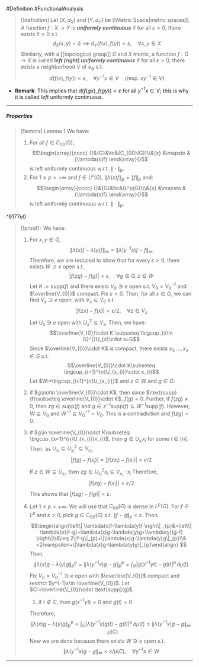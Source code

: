 #Definition #FunctionalAnalysis 

> [!definition]
> Let $(X,d_{X})$ and $(Y,d_{Y})$ be [[Metric Space|metric spaces]]. A function $f:X\to Y$ is ***uniformly continuous*** if for all $\varepsilon>0$, there exists $\delta>0$ s.t. $$d_{X}(x,y)<\delta\implies d_{Y}(f(x),f(y))<\varepsilon,\quad \forall x,y\in X$$
> Similarly, with a [[topological group]] $G$ and $X$ metric, a function $f:G\to X$ is called ***left (right) uniformly continuous*** if for all $\varepsilon>0$, there exists a neighborhood $V$ of $e_{G}$ s.t. $$d(f(x),f(y))<\varepsilon, \quad \forall y^{-1}x\in V \quad (\text{resp. }xy^{-1}\in V)$$
- **Remark**: This implies that $d(f(gx),f(gy))<\varepsilon$ for all $y^{-1}x\in V$; this is why it is called *left* uniformly continuous.
---
##### Properties
> [!lemma] Lemma 1
> We have:
> 1. For all $f\in C_{00}(G)$, $$\begin{array}{cccc} {}&{G}&\to&{C_{00}(G)}\\&{x} &\mapsto & {\lambda(x)f} \end{array}{}$$is left uniformly continuous w.r.t. $\|\cdot\|_{b}$.
> 2. For $1\leq p<+\infty$ and $f\in L^p(G)$, $\|\lambda(x)f\|_{p}=\|f\|_{p}$ and: $$\begin{array}{cccc} {}&{G}&\to&{L^p(G)}\\&{x} &\mapsto & {\lambda(x)f} \end{array}{}$$is left uniformly continuous w.r.t. $\|\cdot\|_{p}$.

^9177e0

> [!proof]-
> We have: 
> 1. For $x,y\in G$, $$\|\lambda(x)f-\lambda(y)f\|_{\infty}=\|\lambda(y^{-1}x)f-f\|_{\infty}$$Therefore, we are reduced to show that for every $\varepsilon>0$, there exists $W\ni e$ open s.t. $$\left| f(zg)-f(g) \right| <\varepsilon,\quad \forall g\in G,z\in W$$Let $K:=\text{supp}(f)$ and there exists $V_{0}\ni e$ open s.t. $V_{0}=V_{0}^{-1}$ and $\overline{V_{0}}$ compact. Fix $\varepsilon>0$. Then, for all $x\in G$, we can find $V_{x}\ni e$ open, with $V_{x}\subseteq V_{0}$ s.t. $$\left| f(zx)-f(x) \right| <\varepsilon /2,\quad \forall z\in V_{x}$$Let $U_{x}\ni e$ open with $U_{x}^{2}\subseteq V_{x}$. Then, we have: $$\overline{V_{0}}\cdot K \subseteq \bigcup_{x\in G}^{}U_{x}\cdot x=G$$Since $\overline{V_{0}}\cdot K$ is compact, there exists $x_{1},\dots,x_{n}\in G$ s.t. $$\overline{V_{0}}\cdot K\subseteq \bigcup_{i=1}^{n}U_{x_{i}}\cdot x_{i}$$Let $W:=\bigcap_{i=1}^{n}U_{x_{i}}$ and $z\in W$ and $g\in G$: 
> 	1. if $g\notin \overline{V_{0}}\cdot K$, then since $\text{supp}(f)\subseteq \overline{V_{0}}\cdot K$, $f(g)=0$. Further, if $f(zg)\neq 0$, then $zg\in \text{supp}(f)$ and $g\in z^{-1}\text{supp}(f)\subseteq W^{-1}\text{supp}(f)$. However, $W\subseteq V_{0}$ and $W^{-1}\subseteq V_{0}^{-1}=V_{0}$. This is a contradiction and $f(zg)=0$.
> 	2. if $g\in \overline{V_{0}}\cdot K\subseteq \bigcup_{x=1}^{n}U_{x_{i}}x_{i}$, then $g\in U_{x_{i}}x_{i}$ for some $i\in[n]$. Then, as $U_{x_{i}}\subseteq U_{x_{i}}^{2}\subseteq V_{x_{i}}$, $$\left| f(g)-f(x_{i}) \right|=\left| f(zx_{i})-f(x_{i}) \right| <\varepsilon /2  $$If $z\in W\subseteq U_{x_{i}}$, then $zg\in U_{x_{i}}^{2} x_{i}\subseteq V_{x_{i}}\cdot x_{i}$ Therefore, $$\left| f(zg)-f(x_{i}) \right| <\varepsilon /2$$This shows that $\left| f(zg)-f(g) \right|<\varepsilon$.
> 2. Let $1\leq p<+\infty$. We will use that $C_{00}(G)$ is dense in $L^p(G)$. For $f\in L^p$ and $\varepsilon>0$, pick $g\in C_{00}(G)$ s.t. $\|f-g\|_{p}<\varepsilon$. Then, $$\begin{align}\left\| \lambda(x)f-\lambda(y)f \right\| _{p}&=\left\| \lambda(x)(f-g)+\lambda(x)g-\lambda(y)g+\lambda(y)(g-f) \right\|\\&\leq 2\|f-g\|_{p}+\|\lambda(x)g-\lambda(y)g\|_{p}\\&<2\varepsilon+\|\lambda(x)g-\lambda(y)g\|_{p}\end{align} $$Then, $$\|\lambda(x)g-\lambda(y)g\|_{p}^p=\|\lambda(y^{-1}x)g-g\|^p_{p}=\int_{G}^{} \left| g(x ^{-1}yt)-g(t) \right|^p  \, d\mu(t) $$Fix $V_{0}=V_{0}^{-1}\ni e$ open with $\overline{V_{0}}$ compact and restrict $y^{-1}x\in \overline{V_{0}}$. Let $C:=\overline{V_{0}}\cdot \text{supp}(g)$. 
> 		1. if $t\notin C$, then $g(x ^{-1}yt)=0$ and $g(t)=0$. 
> 		   
> 		Therefore, $$\|\lambda(x)g-\lambda(y)g\|_{p}^p=\int_{C}\left| \lambda(y^{-1}x)g(t)-g(t) \right| ^p  \, d\mu(t)\leq \|\lambda(y^{-1}x)g-g\|_{\infty}\cdot \mu(C) $$Now we are done because there exists $W\ni e$ open s.t.  $$\|\lambda(y^{-1}x)g-g\|_{\infty}< \varepsilon /\mu(C),\quad \forall y^{-1}x\in W$$
---
